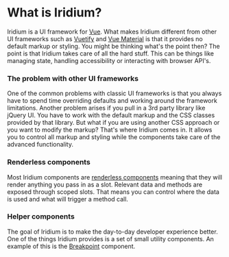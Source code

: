 # What is Iridium?

Iridium is a UI framework for [Vue](https://vuejs.org/). What makes Iridium different from other UI frameworks such as [Vuetify](https://vuetifyjs.com/en/) and [Vue Material](https://vuematerial.io/) is that it provides no default markup or styling. You might be thinking what's the point then? 
The point is that Iridium takes care of all the hard stuff. This can be things like managing state, handling accessibility or interacting with browser API's.


### The problem with other UI frameworks
One of the common problems with classic UI frameworks is that you always have to spend time overriding defaults and working around the framework limitations. Another problem arises if you pull in a 3rd party library like jQuery UI. You have to work with the default markup and the CSS classes provided by that library. But what if you are using another CSS approach or you want to modify the markup? That's where Iridium comes in. It allows you to control all markup and styling while the components take care of the advanced functionality.


### Renderless components
Most Iridium components are [renderless components](../renderless-components/) meaning that they will render anything you pass in as a slot. Relevant data and methods are exposed through scoped slots. That means you can control where the data is used and what will trigger a method call.

### Helper components
The goal of Iridium is to make the day-to-day developer experience better. One of the things Iridium provides is a set of small utility components. An example of this is the [Breakpoint]('/docs/helpers/breakpoint/') component. 
